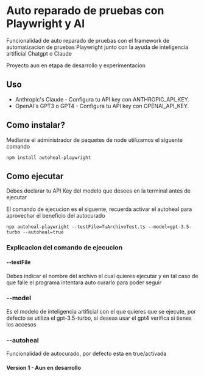 
# Auto reparado de pruebas con Playwright y AI

Funcionalidad de auto reparado de pruebas con el framework de automatizacion de pruebas Playwright junto con la ayuda de inteligencia artificial Chatgpt o Claude

Proyecto aun en etapa de desarrollo y experimentacion 

## Uso

 - Anthropic's Claude - Configura tu API key con ANTHROPIC_API_KEY.
 - OpenAI's GPT3 o GPT4 - Configura tu API key con OPENAI_API_KEY.

## Como instalar?

Mediante el administrador de paquetes de node utilizamos el siguente comando

    npm install autoheal-playwright

## Como ejecutar 
Debes declarar tu API Key del modelo que desees en la terminal antes de ejecutar

El comando de ejecucion es el siguente, recuerda activar el autoheal para aprovechar el beneficio del autocurado

    npx autoheal-playwright --testFile=TuArchivoTest.ts --model=gpt-3.5-turbo --autoheal=true

### Explicacion del comando de ejecucion

#### --testFile

Debes indicar el nombre del archivo el cual quieres ejecutar y en tal caso de que falle el programa intentara auto curarlo para poder seguir

### --model

Es el modelo de inteligencia artificial con el que quieres que se ejecute, por defecto se utiliza el gpt-3.5-turbo, si deseas usar el gpt4 verifica si tienes los accesos

### --autoheal

Funcionalidad de autocurado, por defecto esta en true/activada

#### Version 1 - Aun en desarrollo 
